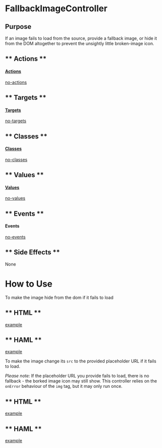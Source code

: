 # FallbackImageController

## Purpose

If an image fails to load from the source, provide a fallback image, or hide it from the DOM altogether to prevent the unsightly little broken-image icon.

<!-- tabs:start -->

## ** Actions **

#### [Actions](https://stimulus.hotwire.dev/reference/actions)

[no-actions](../_partials/no-actions.md ':include')

## ** Targets **

#### [Targets](https://stimulus.hotwire.dev/reference/targets)

[no-targets](../_partials/no-targets.md ':include')

## ** Classes **

#### [Classes](https://stimulus.hotwire.dev/reference/classes)

[no-classes](../_partials/no-classes.md ':include')

## ** Values **

#### [Values](https://stimulus.hotwire.dev/reference/values)

[no-values](../_partials/no-values.md ':include')

## ** Events **

#### Events

[no-events](../_partials/no-events.md ':include')

## ** Side Effects **

None

<!-- tabs:end -->

# How to Use

To make the image hide from the dom if it fails to load

<!-- tabs:start -->
## ** HTML **
[example](../examples/fallback_image_controller.html ':include :type=code')
## ** HAML **
[example](../examples/fallback_image_controller.haml ':include :type=code')
<!-- tabs:end -->

To make the image change its `src` to the provided placeholder URL if it fails to load.

*Please note:* If the placeholder URL you provide fails to load, there is no fallback - the borked image icon may still show. This controller relies on the `onError` behaviour of the `img` tag, but it may only run once.

<!-- tabs:start -->
## ** HTML **
[example](../examples/fallback_image_controller_placeholder.html ':include :type=code')
## ** HAML **
[example](../examples/fallback_image_controller_placeholder.haml ':include :type=code')
<!-- tabs:end -->
